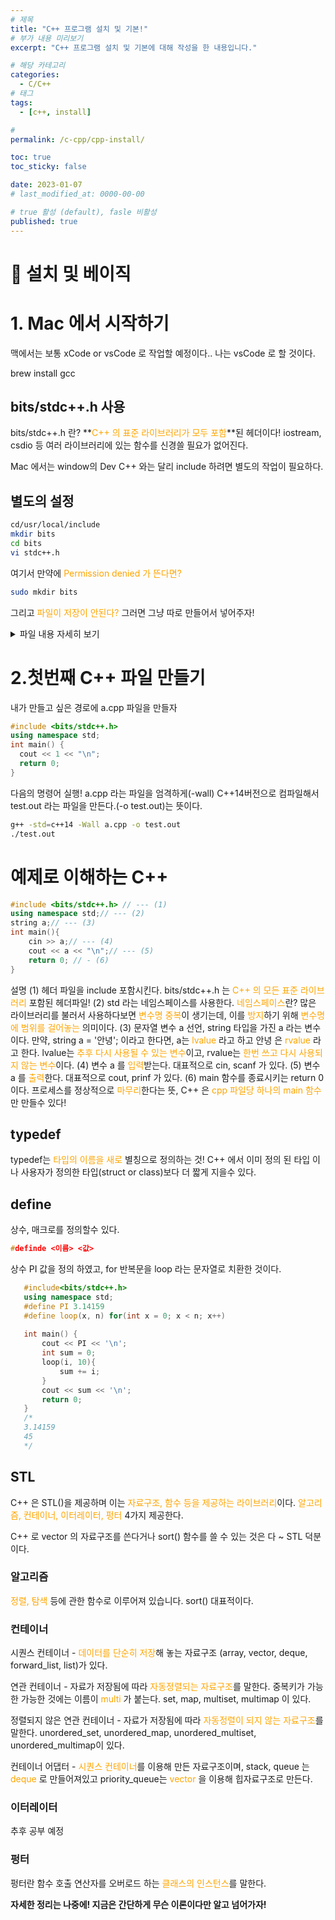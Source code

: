 ```yaml
---
# 제목
title: "C++ 프로그램 설치 및 기본!"
# 부가 내용 미리보기
excerpt: "C++ 프로그램 설치 및 기본에 대해 작성을 한 내용입니다."

# 해당 카테고리
categories:
  - C/C++
# 태그 
tags:
  - [c++, install]

# 
permalink: /c-cpp/cpp-install/

toc: true
toc_sticky: false

date: 2023-01-07
# last_modified_at: 0000-00-00

# true 활성 (default), fasle 비활성 
published: true
---
```


# 🦥 설치 및 베이직

# 1. Mac 에서 시작하기

맥에서는 보통 xCode or vsCode 로 작업할 예정이다.. 나는 vsCode 로 할 것이다.

brew install gcc

## bits/stdc++.h 사용

bits/stdc++.h 란? 
**<span style="color: orange">C++ 의 표준 라이브러리가 모두 포함</span>**된 헤더이다!
iostream, csdio 등 여러 라이브러리에 있는 함수를 신경쓸 필요가 없어진다.

Mac 에서는 window의 Dev C++ 와는 달리 include 하려면 별도의 작업이 필요하다.

## 별도의 설정
``` bash
cd/usr/local/include
mkdir bits 
cd bits
vi stdc++.h
```

여기서 만약에 <span style="color: orange">Permission denied 가 뜬다면?</span>
``` bash
sudo mkdir bits
```
그리고 <span style="color:orange">파일이 저장이 안된다?</span>
그러면 그냥 따로 만들어서 넣어주자!
<details>
  <summary>파일 내용 자세히 보기</summary>

``` cpp
  #ifndef _GLIBCXX_NO_ASSERT
  #include <cassert>
  #endif
  #include <cctype>
  #include <cerrno>
  #include <cfloat>
  #include <ciso646>
  #include <climits>
  #include <clocale>
  #include <cmath>
  #include <csetjmp>
  #include <csignal>
  #include <cstdarg>
  #include <cstddef>
  #include <cstdio>
  #include <cstdlib>
  #include <cstring>
  #include <ctime>

  #if __cplusplus >= 201103L
  #include <ccomplex>
  #include <cfenv>
  #include <cinttypes>
  #include <cstdbool>
  #include <cstdint>
  #include <ctgmath>
  #include <cwchar>
  #include <cwctype>
  #endif

  // C++
  #include <algorithm>
  #include <bitset>
  #include <complex>
  #include <deque>
  #include <exception>
  #include <fstream>
  #include <functional>
  #include <iomanip>
  #include <ios>
  #include <iosfwd>
  #include <iostream>
  #include <istream>
  #include <iterator>
  #include <limits>
  #include <list>
  #include <locale>
  #include <map>
  #include <memory>
  #include <new>
  #include <numeric>
  #include <ostream>
  #include <queue>
  #include <set>
  #include <sstream>
  #include <stack>
  #include <stdexcept>
  #include <streambuf>
  #include <string>
  #include <typeinfo>
  #include <utility>
  #include <valarray>
  #include <vector>

  #if __cplusplus >= 201103L
  #include <array>
  #include <atomic>
  #include <chrono>
  #include <condition_variable>
  #include <forward_list>
  #include <future>
  #include <initializer_list>
  #include <mutex>
  #include <random>
  #include <ratio>
  #include <regex>
  #include <scoped_allocator>
  #include <system_error>
  #include <thread>
  #include <tuple>
  #include <typeindex>
  #include <type_traits>
  #include <unordered_map>
  #include <unordered_set>
  #endif
  ```
</details>
  

  # 2.첫번째 C++ 파일 만들기
  내가 만들고 싶은 경로에 a.cpp 파일을 만들자
  ``` cpp
  #include <bits/stdc++.h> 
using namespace std; 
int main() {
    cout << 1 << "\n";
    return 0;
}
  ```
 
 다음의 명령어 실행!
 a.cpp 라는 파일을 엄격하게(-wall) C++14버전으로 컴파일해서 test.out 라는 파일을 만든다.(-o test.out)는 뜻이다.
 
 ``` bash
 g++ -std=c++14 -Wall a.cpp -o test.out
./test.out
 ```
 
# 예제로 이해하는 C++
``` cpp 
#include <bits/stdc++.h> // --- (1)
using namespace std;// --- (2)
string a;// --- (3)
int main(){
	cin >> a;// --- (4)
	cout << a << "\n";// --- (5)
	return 0; // - (6)
}
```


설명
 (1) 헤더 파일을 include 포함시킨다. bits/stdc++.h 는<span style="color: orange"> C++ 의 모든 표준 라이브러리</span> 포함된 헤더파일!
 (2) std 라는 네임스페이스를 사용한다. <span style="color: orange">네임스페이스</span>란? 많은 라이브러리를 불러서 사용하다보면 <span style="color: orange">변수명 중복</span>이 생기는데, 이를 <span style="color: orange">방지</span>하기 위해 <span style="color: orange"> 변수명에 범위를 걸어놓는</span> 의미이다. 
 (3) 문자열 변수 a 선언, string 타입을 가진 a 라는 변수이다. 만약, string a = '안녕'; 이라고 한다면, a는 <span style="color: orange">lvalue</span> 라고 하고 안녕 은 <span style="color: orange">rvalue</span> 라고 한다. lvalue는 <span style="color: orange">추후 다시 사용될 수 있는 변수</span>이고, rvalue는 <span style="color: orange">한번 쓰고 다시 사용되지 않는 변수</span>이다.
 (4) 변수 a 를 <span style="color: orange">입력</span>받는다. 대표적으로 cin, scanf 가 있다.
 (5) 변수 a 를 <span style="color: orange">출력</span>한다. 대표적으로 cout, prinf 가 있다.
 (6) main 함수를 종료시키는 return 0 이다. 프로세스를 정상적으로 <span style="color: orange">마무리</span>한다는 뜻, C++ 은 <span style="color: orange">cpp 파일당 하나의 main 함수</span>만 만들수 있다!
 
 ## typedef
 typedef는 <span style="color: orange">타입의 이름을 새로</span> 별칭으로 정의하는 것!
 C++ 에서 이미 정의 된 타입 이나 사용자가 정의한 타입(struct or class)보다 더 짧게 지을수 있다.
 
 ## define
 상수, 매크로를 정의할수 있다.
 ``` cpp
 #definde <이름> <값>
 ```
 상수 PI 값을 정의 하였고, for 반복문을 loop 라는 문자열로 치환한 것이다.
 
 ``` cpp
	#include<bits/stdc++.h>
    using namespace std;
    #define PI 3.14159
    #define loop(x, n) for(int x = 0; x < n; x++)
    
    int main() {
    	cout << PI << '\n';
        int sum = 0;
        loop(i, 10){
        	sum += i;            
        }
        cout << sum << '\n';
        return 0;
    }
    /*
    3.14159
    45
    */
 ```
 
 ## STL
 C++ 은 STL()을 제공하며 이는 <span style="color: orange">자료구조, 함수 등을 제공하는 라이브러리</span>이다. <span style="color: orange">알고리즘, 컨테이너, 이터레이터, 펑터</span> 4가지 제공한다.
 
C++ 로 vector 의 자료구조를 쓴다거나 sort() 함수를 쓸 수 있는 것은 다 ~ STL 덕분이다. 

 ### 알고리즘
 <span style="color: orange">정렬, 탐색</span> 등에 관한 함수로 이루어져 있습니다. sort() 대표적이다.

 ### 컨테이너
 시퀀스 컨테이너 - <span style="color: orange">데이터를 단순히 저장</span>해 놓는 자료구조 (array, vector, deque, forward_list, list)가 있다.
 
 연관 컨테이너 - 자료가 저장됨에 따라 <span style="color: orange">자동정렬되는 자료구조</span>를 말한다. 
 중복키가 가능한 가능한 것에는 이름이 <span style="color: orange">multi</span> 가 붙는다. set, map, multiset, multimap 이 있다.
 
 정렬되지 않은 연관 컨테이너 - 자료가 저장됨에 따라 <span style="color: orange">자동정렬이 되지 않는 자료구조</span>를 말한다. unordered_set, unordered_map, unordered_multiset, unordered_multimap이 있다.
 
 컨테이너 어댑터 - <span style="color: orange">시퀀스 컨테이너</span>를 이용해 만든 자료구조이며, stack, queue 는 <span style="color: orange">deque</span> 로 만들어져있고 priority_queue는 <span style="color: orange">vector</span> 을 이용해 힙자료구조로 만든다.
 
 ### 이터레이터
 추후 공부 예정
 
 ### 펑터
 펑터란 함수 호출 연산자를 오버로드 하는 <span style="color: orange">클래스의 인스턴스</span>를 말한다.
 
 **자세한 정리는 나중에! 지금은 간단하게 무슨 이론이다만 알고 넘어가자!**
 